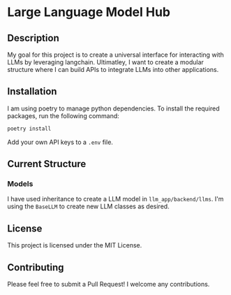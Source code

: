 # Large Language Model Hub

## Description

My goal for this project is to create a universal interface for interacting with LLMs by leveraging langchain. Ultimatley, I want to create a modular structure where I can build APIs to integrate LLMs into other applications.

## Installation

I am using poetry to manage python dependencies. To install the required packages, run the following command:

```bash
poetry install
```

Add your own API keys to a `.env` file.

## Current Structure

### Models

I have used inheritance to create a LLM model in `llm_app/backend/llms`. I'm using the `BaseLLM` to create new LLM classes as desired.

## License

This project is licensed under the MIT License.

## Contributing

Please feel free to submit a Pull Request! I welcome any contributions.




